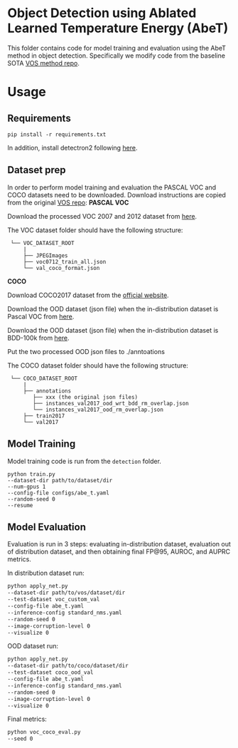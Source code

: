 # Object Detection using Ablated Learned Temperature Energy (AbeT)

This folder contains code for model training and evaluation using the AbeT method in object detection. Specifically we
modify code from the baseline SOTA [VOS method repo](https://github.com/deeplearning-wisc/vos).

# Usage

## Requirements
```
pip install -r requirements.txt
```
In addition, install detectron2 following [here](https://detectron2.readthedocs.io/en/latest/tutorials/install.html).

## Dataset prep
In order to perform model training and evaluation the PASCAL VOC and COCO datasets need to be downloaded. Download instructions
are copied from the original [VOS repo](https://github.com/deeplearning-wisc/vos):
**PASCAL VOC**

Download the processed VOC 2007 and 2012 dataset from [here](https://drive.google.com/file/d/1n9C4CiBURMSCZy2LStBQTzR17rD_a67e/view?usp=sharing).

The VOC dataset folder should have the following structure:
<br>

     └── VOC_DATASET_ROOT
         |
         ├── JPEGImages
         ├── voc0712_train_all.json
         └── val_coco_format.json

**COCO**

Download COCO2017 dataset from the [official website](https://cocodataset.org/#home). 

Download the OOD dataset (json file) when the in-distribution dataset is Pascal VOC from [here](https://drive.google.com/file/d/1Wsg9yBcrTt2UlgBcf7lMKCw19fPXpESF/view?usp=sharing). 

Download the OOD dataset (json file) when the in-distribution dataset is BDD-100k from [here](https://drive.google.com/file/d/1AOYAJC5Z5NzrLl5IIJbZD4bbrZpo0XPh/view?usp=sharing).

Put the two processed OOD json files to ./anntoations

The COCO dataset folder should have the following structure:
<br>

     └── COCO_DATASET_ROOT
         |
         ├── annotations
            ├── xxx (the original json files)
            ├── instances_val2017_ood_wrt_bdd_rm_overlap.json
            └── instances_val2017_ood_rm_overlap.json
         ├── train2017
         └── val2017


## Model Training
Model training code is run from the `detection` folder.
```
python train.py 
--dataset-dir path/to/dataset/dir
--num-gpus 1 
--config-file configs/abe_t.yaml 
--random-seed 0 
--resume
```

## Model Evaluation
Evaluation is run in 3 steps: evaluating in-distribution dataset,
evaluation out of distribution dataset, and then obtaining final FP@95, AUROC, and AUPRC metrics.

In distribution dataset run:
```bash
python apply_net.py 
--dataset-dir path/to/vos/dataset/dir
--test-dataset voc_custom_val 
--config-file abe_t.yaml 
--inference-config standard_nms.yaml 
--random-seed 0 
--image-corruption-level 0 
--visualize 0
```

OOD dataset run:
```bash
python apply_net.py
--dataset-dir path/to/coco/dataset/dir
--test-dataset coco_ood_val 
--config-file abe_t.yaml 
--inference-config standard_nms.yaml 
--random-seed 0 
--image-corruption-level 0 
--visualize 0
```

Final metrics:
```bash
python voc_coco_eval.py 
--seed 0
```
